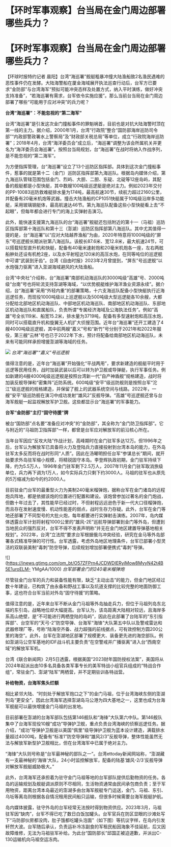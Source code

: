 # 【环时军事观察】台当局在金门周边部署哪些兵力？

# 【环时军事观察】台当局在金门周边部署哪些兵力？

【环球时报特约记者
晨阳】台湾“海巡署”舰艇粗暴冲撞大陆渔船致2名渔民遇难的恶性事件仍在发酵。大陆海警船在厦金海域展开执法巡查行动后，台军方已要求“金防部”与台湾海军“预拟可能冲突态样及处置方式，纳入平时演练，做好冲突支持准备”，“若海巡署有需求，台军依令实施应援”。那么当前台当局在金门周边部署了哪些“可能用于应对冲突”的兵力呢？

**台湾“海巡署”：不能忽视的“第二海军”**

台湾“海巡署”是引发这次金门撞船事件的罪魁祸首，目前也是对抗大陆海警时顶在第一线的主力。据介绍，2000年1月，台湾“行政院”整合“国防部海岸巡防司令部”“内政部警政署水上警察局”及“财政部关税总局”等单位，成立“行政院海岸巡防署”；2018年4月，台湾“海洋委员会”成立后，“海巡署”调整为该会所属机关并更名为“海洋委员会海巡署”。按照台当局规划，台“海巡署”在战时将纳入作战序列，是不能忽视的“第二海军”。

为方便指挥管理，台“海巡署”设立了13个巡防区指挥部。具体到这次金门撞船事件，惹事的就是第十二（金门）巡防区指挥部第九海巡队。根据岛内媒体介绍，第九海巡队管辖范围包括金门、烈屿、大胆、二胆、东碇、北碇等12座岛屿，其配备的舰艇都是小型快艇，其中数艘100吨级巡逻艇是绝对主力。例如2023年交付的PP-10083巡防救难艇排水量为174吨，最高航速30节，续航力超过2160公里，并配备有20毫米机炮等武器。撞击大陆渔船的CP1051快艇属于10吨级沿岸多功能艇，采用玻璃钢艇体，最高航速达46节。第九海巡队配备这些小型快艇看上去“不起眼”，但每年都会进行专门的海上实弹射击演习。

此外，能快速支援第九海巡队的台“海巡署”舰艇还包括附近的第十一（马祖）巡防区指挥部第十海巡队和第十三（澎湖）巡防区指挥部第八海巡队。其中尤其值得一提的是，台“海巡署”以“应对大陆越界渔船”为由，2020年特意将1000吨级的“屏东”号巡逻舰长期派驻第八海巡队。该舰长87.6米、宽12.8米，最大航速24节，可以搭载轻型直升机和快艇，配备有40毫米速射炮和20毫米机炮各一座，左右两舷船舯处还设有机枪2座，以及水平射程达120米的高压水炮，在同等吨位的巡逻舰中可谓“武装到牙齿”。台湾《自由时报》2023年2月曾提到，“屏东”号巡逻舰“以水炮强力驱离”进入澎湖海域避风的大陆渔船。

台湾“中央社”介绍称，台“海巡署”南部机动海巡队的3000吨级“高雄”号、2000吨级“台南”号也将轮流支持澎湖等海域，“以优势舰艇维护海洋渔业资源永续”。据介绍，台“海巡署”采用“外轻内重”的部署策略，十六支海巡队配备小型快艇执行近海巡逻任务，而现役1000吨级以上巡逻舰以及500吨级大型巡逻艇各10余艘，大都分配给北部地区机动海巡队、中部地区机动海巡队、南部地区机动海巡队、东部地区机动海巡队和直属船队，负责所谓“专属经济海域及公海执法任务”。例如“高雄”号全长119米、船宽15.2米，排水量为3719吨，配备有多型速射炮和高压水炮，同时可以搭载直升机和旋翼无人机扩大侦搜范围。近年台“海巡署”还开工建造了4艘4000吨级巡逻舰，其中前两艘“嘉义”号和“新竹”号分别于2021年和2022年服役，第三艘“云林”号也已于2022年下水，预计将配备给南部地区机动海巡队，未来有可能同样承担增援澎湖等海域的任务。

![](https://inews.gtimg.com/om_bt/OMBE98chHmUzO7WeFrCHuIpUUaTFtCMByeUx3_7nX3wX4AA/1000)
_台湾“海巡署”“嘉义”号巡逻舰_

值得注意的是，近年台“海巡署”开始强化“平战两用”，要求新建造的舰艇平时用于巡逻等民用任务，战时加装武装以后可以转为护卫舰或导弹艇，执行军事任务。例如新建的4艘4000吨级巡逻舰是按照台湾新一代“自产神盾舰”规格建造，战时将加装反舰导弹和“密集阵”近防系统。600吨级“安平”级巡防舰则是按照台军“沱江”级巡逻舰的规格建造，并保留了舰上的武器系统空间与线路。2022年，一艘“安平”级巡防舰在演习中成功发射“雄风2”反舰导弹。“高雄”号巡逻舰还曾与台海军舰艇一起监视解放军护卫舰。这些都显示台“海巡署”的军事能力。

**台军“金防部”主打“固守待援”牌**

被台“国防部”点名要“准备应对冲突”的“金防部”，其全称为“金门防卫指挥部”。它与附近的“马祖防卫指挥部”一样，都曾是台军应对解放军的前沿核心所在。

当年台军因应“反攻大陆”作战计划，高峰期时在金门驻军多达12万。但1996年之后，台军认为解放军已具备将火力及登陆兵力直接投射到台湾本岛的能力，在外岛驻军太多反而将在战时形同“人质”。因此在汤曜明担任台军“参谋总长”期间，就开始要求外岛驻军缩小规模，将精锐固守本岛。李登辉执政初期，金门驻军持续下降，约为5.5万人，1996年金门驻军剩下2.5万人，2007年11月金门驻军取消旅级单位，兵力再下调为1万人，如今实际兵力只剩下约3000人。马祖的驻军也从原先的5万缩减为如今的约2000人。

目前驻金门台军的最重型火力为美制240毫米榴弹炮，据称台军在金门诸岛的远程炮兵阵地，都是依据该炮的位置进行配置和建设。该炮曾参加过著名的金门炮战，但数十年过去了，其性能早已经过时，不但射程远远逊色于新一代大口径榴弹炮，而且存在发射速度慢、机动性能差的弱点，战时生存力存疑。此外，台军在金门等地还部署了不同型号的大批火炮，每年都要进行实弹射击演练。2007年，岛内媒体透露台军计划将射程1000公里的“雄风-2E”巡航导弹部署到金门等外岛，但遭到当地民众的强烈反对，台军不得不发表声明称“并无在金门地区建置导弹基地相关规划”。2022年，台湾“立法院”要求台军根据俄乌冲突经验，研究在金马等外岛部署各式精准导弹的可行性。台军透露，考虑外岛地区地理条件，台军已部署小型灵活的双联装美制“毒刺”防空导弹，后续规划增加部署便携式“毒刺”导弹。

![](https://inews.gtimg.com/om_bt/O57ZFPrn4JCDWDIERyiMow8MyyN42t4B5E1uroELM-
YMgAA/1000) _台军部署金门的240毫米榴弹炮_

尽管驻金门台军的兵力和装备性能有限，缺乏“主动出击”的能力，但金门地区经过数十年建设，已构筑了由永备和野战工事以及坑道支撑的比较完整的地面防御工事，这也符合台军当前对外岛“固守待援”的策略。

值得注意的是，近年来台军不断从金门马祖等外岛抽走兵力，但位于马祖列岛东北端的东引岛，战略地位却大幅提高。台军认为，该岛距离大陆相对较远，且海岸多系高山绝壁，是“不可能进行两栖登陆的岛屿”，因此在此部署了台陆军的“东引指挥部”、台空军的“天弓-2”防空导弹、台海军“海锋”大队第五中队以及警戒雷达和武器修理厂等，号称“陆海空齐备、战力超强的前线据点，可有效控制方圆200公里的海空”。此外，台军在澎湖地区部署了规模更大、装备更先进的海空部队。例如澎湖马公空军基地的IDF战斗机主要负责“在空警戒并广播驱离”进入台“西南空域”的解放军军机。

台湾《联合新闻网》2月5日透露，根据美国“2023财年国防授权法案”，美国将从2024年起派出由10多名具备各类军事专长的美军特战小组官兵组成的“特战合作组”，常驻金门、澎湖“陆军”两栖营，并不定期驻训各特战营。

**补给物资，台海军焦头烂额**

相比紧邻大陆、“时刻处于解放军炮口之下”的金门马祖，位于台湾海峡东侧的澎湖列岛“更安全”，因此台湾海军选择澎湖岛马公港为四大基地之一，这里也成为台海军舰艇可以最快增援金门马祖的出发地。

目前部署在澎湖的台海军部队包括第146舰队和“海锋”大队第六中队。第146舰队集中了台海军现役10艘“成功”导弹护卫舰，重点负责台湾海峡的侦察巡逻任务。据介绍，“成功”导弹护卫舰是以美国“佩里”级导弹护卫舰为蓝本设计建造，满载排水量超过4000吨，配备有“标准1”防空导弹和“雄风2/3”反舰导弹，整体性能虽然无法与解放军新型护卫舰相比，但在台湾海军中已属于绝对主力。

“海锋”大队则号称是“台军最神秘的部队之一”。台湾ettoday新闻网站称，“澎湖藏有一支最神秘的‘海锋’大队，24小时监控解放军，配备的陆基‘雄风-2/3’反舰导弹对解放军舰艇威胁极大。”

此外，台湾海军还承担着为驻守金门马祖等地的台军部队提供后勤物资的任务。各岛的运输规划及舰艇调派原则不尽相同，生活物资通常由民间承包商负责；至于军用物资，距离台湾本岛最近的澎湖多由台海军舰艇专门运送，金门、马祖、东引、乌坵等离岛则根据各自情况租用民间船只运输，但很多时候需要台海军舰艇护航。

岛内媒体披露，驻守外岛的台军经常无法按时得到物资供应。2023年3月，马祖驻军因“缺肉”，台军不得已吃了数日白饭加罐头。台军官兵在防区显眼的沙滩处写下“马防部伙房都没肉，肚子饿都吃罐头泡面”（如下图）等抗议字样，在岛内引发轩然大波。台军随后承认，负责运补冷冻副食的军租民船因海象不佳延航，后又因故障维修，无法为马祖驻军补给。为此台“国防部长”邱国正被迫道歉，并派出C-130运输机向马祖空运冻肉。

